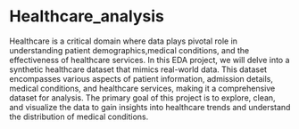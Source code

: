 # Healthcare_analysis
Healthcare is a critical domain where data plays pivotal role in understanding patient demographics,medical conditions, and the effectiveness of healthcare services. In this EDA project, we will delve into a synthetic healthcare dataset that mimics real-world data.
This dataset encompasses various aspects of patient information, admission details, medical conditions, and healthcare services, making it a comprehensive dataset for analysis. The primary goal of this project is to explore, clean, and visualize the data to gain insights into healthcare trends and understand the distribution of medical conditions.

